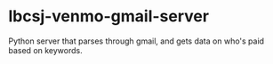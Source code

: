 # lbcsj-venmo-gmail-server
Python server that parses through gmail, and gets data on who's paid based on keywords.
